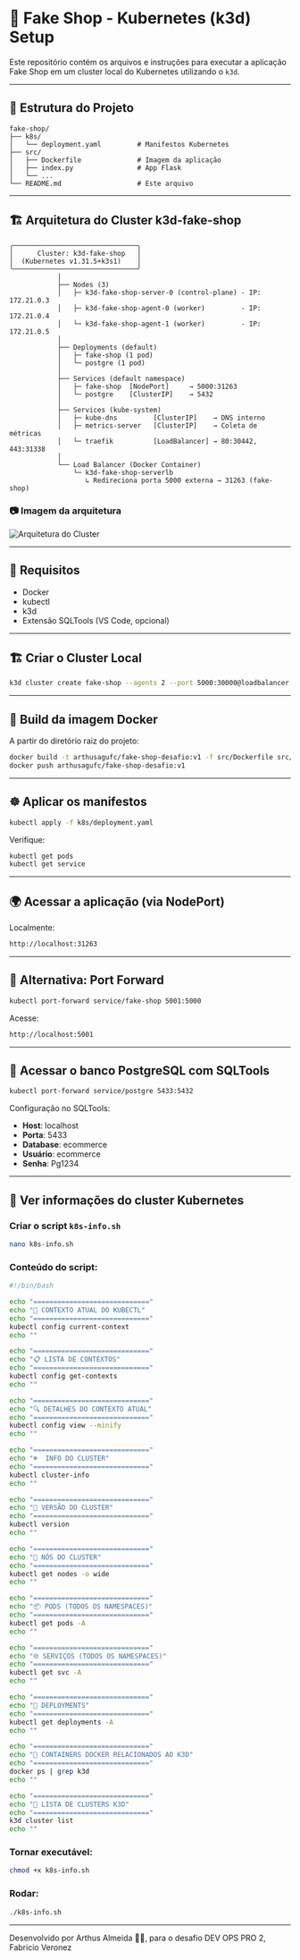 # 🛒 Fake Shop - Kubernetes (k3d) Setup

Este repositório contém os arquivos e instruções para executar a aplicação Fake Shop em um cluster local do Kubernetes utilizando o `k3d`.

---

## 📁 Estrutura do Projeto

```
fake-shop/
├── k8s/
│   └── deployment.yaml         # Manifestos Kubernetes
├── src/
│   ├── Dockerfile              # Imagem da aplicação
│   ├── index.py                # App Flask
│   └── ...
└── README.md                   # Este arquivo
```

---

## 🏗️ Arquitetura do Cluster k3d-fake-shop

```
╭───────────────────────────────╮
│      Cluster: k3d-fake-shop   │
│  (Kubernetes v1.31.5+k3s1)    │
╰───────────────────────────────╯
            │
            ├── Nodes (3)
            │   ├─ k3d-fake-shop-server-0 (control-plane) - IP: 172.21.0.3
            │   ├─ k3d-fake-shop-agent-0 (worker)         - IP: 172.21.0.4
            │   └─ k3d-fake-shop-agent-1 (worker)         - IP: 172.21.0.5
            │
            ├── Deployments (default)
            │   ├─ fake-shop (1 pod)
            │   └─ postgre (1 pod)
            │
            ├── Services (default namespace)
            │   ├─ fake-shop  [NodePort]     → 5000:31263
            │   └─ postgre    [ClusterIP]    → 5432
            │
            ├── Services (kube-system)
            │   ├─ kube-dns         [ClusterIP]    → DNS interno
            │   ├─ metrics-server   [ClusterIP]    → Coleta de métricas
            │   └─ traefik          [LoadBalancer] → 80:30442, 443:31338
            │
            └── Load Balancer (Docker Container)
                └─ k3d-fake-shop-serverlb
                   ↳ Redireciona porta 5000 externa → 31263 (fake-shop)
```

### 📷 Imagem da arquitetura

![Arquitetura do Cluster](./A_diagram_in_flat_design_style_showcases_the_archi.png)

---

## 🚀 Requisitos

- Docker
- kubectl
- k3d
- Extensão SQLTools (VS Code, opcional)

---

## 🏗️ Criar o Cluster Local

```bash
k3d cluster create fake-shop --agents 2 --port 5000:30000@loadbalancer
```

---

## 🐳 Build da imagem Docker

A partir do diretório raiz do projeto:

```bash
docker build -t arthusagufc/fake-shop-desafio:v1 -f src/Dockerfile src/
docker push arthusagufc/fake-shop-desafio:v1
```

---

## ☸️ Aplicar os manifestos

```bash
kubectl apply -f k8s/deployment.yaml
```

Verifique:

```bash
kubectl get pods
kubectl get service
```

---

## 🌍 Acessar a aplicação (via NodePort)

Localmente:

```bash
http://localhost:31263
```

---

## 🔁 Alternativa: Port Forward

```bash
kubectl port-forward service/fake-shop 5001:5000
```

Acesse:

```bash
http://localhost:5001
```

---

## 🧪 Acessar o banco PostgreSQL com SQLTools

```bash
kubectl port-forward service/postgre 5433:5432
```

Configuração no SQLTools:

- **Host**: localhost
- **Porta**: 5433
- **Database**: ecommerce
- **Usuário**: ecommerce
- **Senha**: Pg1234

---

## 🧰 Ver informações do cluster Kubernetes

### Criar o script `k8s-info.sh`

```bash
nano k8s-info.sh
```

### Conteúdo do script:

```bash
#!/bin/bash

echo "============================="
echo "🔧 CONTEXTO ATUAL DO KUBECTL"
echo "============================="
kubectl config current-context
echo ""

echo "============================="
echo "📋 LISTA DE CONTEXTOS"
echo "============================="
kubectl config get-contexts
echo ""

echo "============================="
echo "🔍 DETALHES DO CONTEXTO ATUAL"
echo "============================="
kubectl config view --minify
echo ""

echo "============================="
echo "☸️  INFO DO CLUSTER"
echo "============================="
kubectl cluster-info
echo ""

echo "============================="
echo "🧠 VERSÃO DO CLUSTER"
echo "============================="
kubectl version
echo ""

echo "============================="
echo "🧱 NÓS DO CLUSTER"
echo "============================="
kubectl get nodes -o wide
echo ""

echo "============================="
echo "📦 PODS (TODOS OS NAMESPACES)"
echo "============================="
kubectl get pods -A
echo ""

echo "============================="
echo "🌐 SERVIÇOS (TODOS OS NAMESPACES)"
echo "============================="
kubectl get svc -A
echo ""

echo "============================="
echo "🚀 DEPLOYMENTS"
echo "============================="
kubectl get deployments -A
echo ""

echo "============================="
echo "🐳 CONTAINERS DOCKER RELACIONADOS AO K3D"
echo "============================="
docker ps | grep k3d
echo ""

echo "============================="
echo "🧱 LISTA DE CLUSTERS K3D"
echo "============================="
k3d cluster list
echo ""
```

### Tornar executável:

```bash
chmod +x k8s-info.sh
```

### Rodar:

```bash
./k8s-info.sh
```

---

Desenvolvido por Arthus Almeida 👨‍💻, para o desafio DEV OPS PRO 2, Fabricio Veronez
